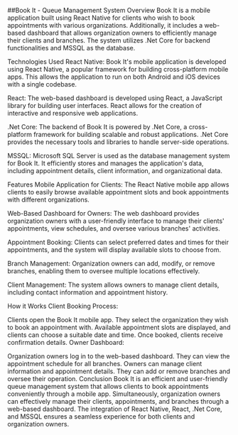 ##Book It - Queue Management System
Overview
Book It is a mobile application built using React Native for clients who wish to book appointments with various organizations. Additionally, it includes a web-based dashboard that allows organization owners to efficiently manage their clients and branches. The system utilizes .Net Core for backend functionalities and MSSQL as the database.

Technologies Used
React Native: Book It's mobile application is developed using React Native, a popular framework for building cross-platform mobile apps. This allows the application to run on both Android and iOS devices with a single codebase.

React: The web-based dashboard is developed using React, a JavaScript library for building user interfaces. React allows for the creation of interactive and responsive web applications.

.Net Core: The backend of Book It is powered by .Net Core, a cross-platform framework for building scalable and robust applications. .Net Core provides the necessary tools and libraries to handle server-side operations.

MSSQL: Microsoft SQL Server is used as the database management system for Book It. It efficiently stores and manages the application's data, including appointment details, client information, and organizational data.

Features
Mobile Application for Clients: The React Native mobile app allows clients to easily browse available appointment slots and book appointments with different organizations.

Web-Based Dashboard for Owners: The web dashboard provides organization owners with a user-friendly interface to manage their clients' appointments, view schedules, and oversee various branches' activities.

Appointment Booking: Clients can select preferred dates and times for their appointments, and the system will display available slots to choose from.

Branch Management: Organization owners can add, modify, or remove branches, enabling them to oversee multiple locations effectively.

Client Management: The system allows owners to manage client details, including contact information and appointment history.

How it Works
Client Booking Process:

Clients open the Book It mobile app.
They select the organization they wish to book an appointment with.
Available appointment slots are displayed, and clients can choose a suitable date and time.
Once booked, clients receive confirmation details.
Owner Dashboard:

Organization owners log in to the web-based dashboard.
They can view the appointment schedule for all branches.
Owners can manage client information and appointment details.
They can add or remove branches and oversee their operation.
Conclusion
Book It is an efficient and user-friendly queue management system that allows clients to book appointments conveniently through a mobile app. Simultaneously, organization owners can effectively manage their clients, appointments, and branches through a web-based dashboard. The integration of React Native, React, .Net Core, and MSSQL ensures a seamless experience for both clients and organization owners.
